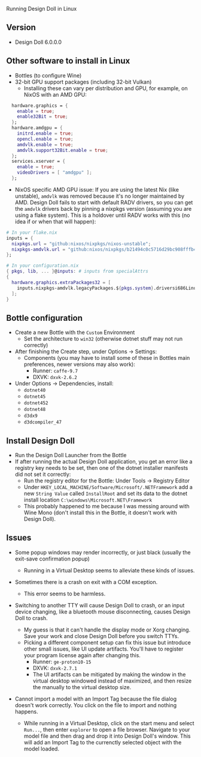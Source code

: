 Running Design Doll in Linux

## Version
- Design Doll 6.0.0.0

## Other software to install in Linux
- Bottles (to configure Wine)
- 32-bit GPU support packages (including 32-bit Vulkan)
  - Installing these can vary per distribution and GPU, for example, on NixOS with an AMD GPU:
```nix
  hardware.graphics = {
    enable = true;
    enable32Bit = true;
  };
  hardware.amdgpu = {
    initrd.enable = true;
    opencl.enable = true;
    amdvlk.enable = true;
    amdvlk.support32Bit.enable = true;
  };
  services.xserver = {
    enable = true;
    videoDrivers = [ "amdgpu" ];
  };
```
  - NixOS specific AMD GPU issue: If you are using the latest Nix (like unstable), `amdvlk` was removed because it's no longer maintained by AMD. Design Doll fails to start with default RADV drivers, so you can get the `amdvlk` drivers back by pinning a nixpkgs version (assuming you are using a flake system). This is a holdover until RADV works with this (no idea if or when that will happen):
```nix
# In your flake.nix
inputs = {
  nixpkgs.url = "github:nixos/nixpkgs/nixos-unstable";
  nixpkgs-amdvlk.url = "github:nixos/nixpkgs/b21494c0c5716d29bc908fffb4292677e799715b";
};

# In your configuration.nix
{ pkgs, lib, ... }@inputs: # inputs from specialAttrs
{
  hardware.graphics.extraPackages32 = [
    inputs.nixpkgs-amdvlk.legacyPackages.${pkgs.system}.driversi686Linux.amdvlk
  ];
}
```
## Bottle configuration
- Create a new Bottle with the `Custom` Environment
  - Set the architecture to `win32` (otherwise dotnet stuff may not run correctly)
- After finishing the Create step, under Options -> Settings:
  - Components (you may have to install some of these in Bottles main preferences, newer versions may also work):
    - Runner: `caffe-9.7`
    - DXVK: `dxvk-2.6.2`
- Under Options -> Dependencies, install:
  - `dotnet40`
  - `dotnet45`
  - `dotnet452`
  - `dotnet48`
  - `d3dx9`
  - `d3dcompiler_47`

## Install Design Doll
- Run the Design Doll Launcher from the Bottle
- If after running the actual Design Doll application, you get an error like a registry key needs to be set, then one of the dotnet installer manifests did not set it correctly:
  - Run the registry editor for the Bottle: Under Tools -> Registry Editor
  - Under `HKEY_LOCAL_MACHINE/Software/Microsoft/.NETFramework` add a new `String Value` called `InstallRoot` and set its data to the dotnet install location `C:\windows\Microsoft.NET\Framework`
  - This probably happened to me because I was messing around with Wine Mono (don't install this in the Bottle, it doesn't work with Design Doll).
 
## Issues
- Some popup windows may render incorrectly, or just black (usually the exit-save confirmation popup)
  - Running in a Virtual Desktop seems to alleviate these kinds of issues.

- Sometimes there is a crash on exit with a COM exception.
  - This error seems to be harmless.

- Switching to another TTY will cause Design Doll to crash, or an input device changing, like a bluetooth mouse disconnecting, causes Design Doll to crash.
  - My guess is that it can't handle the display mode or Xorg changing. Save your work and close Design Doll before you switch TTYs.
  - Picking a different component setup can fix this issue but introduce other small issues, like UI update artifacts. You'll have to register your program license again after changing this.
    - Runner: `ge-proton10-15`
    - DXVK: `dxvk-2.7.1`
    - The UI artifacts can be mitigated by making the window in the virtual desktop windowed instead of maximized, and then resize the manually to the virtual desktop size.
 
- Cannot import a model with an Import Tag because the file dialog doesn't work correctly. You click on the file to import and nothing happens.
  - While running in a Virtual Desktop, click on the start menu and select `Run...`, then enter `explorer` to open a file browser. Navigate to your model file and then drag and drop it into Design Doll's window. This will add an Import Tag to the currenctly selected object with the model loaded.
